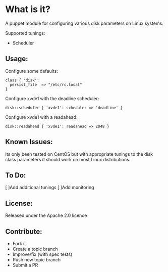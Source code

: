 What is it?
===========

A puppet module for configuring various disk parameters on Linux systems.

Supported tunings:

* Scheduler


Usage:
------

Configure some defaults:

```puppet
class { 'disk':
  persist_file  => "/etc/rc.local"
}
```

Configure xvde1 with the deadline scheduler:
```puppet
disk::scheduler { 'xvde1': scheduler => 'deadline' }
```

Configure xvde1 with a readahead:
```puppet
disk::readahead { 'xvde1': readahead => 2048 }
```

Known Issues:
-------------

Its only been tested on CentOS but with appropriate tunings to the 
disk class parameters it should work on most Linux distributions.


To Do:
------

[ ]Add additional tunings
[ ]Add monitoring


License:
--------

Released under the Apache 2.0 licence


Contribute:
-----------
* Fork it
* Create a topic branch
* Improve/fix (with spec tests)
* Push new topic branch
* Submit a PR
